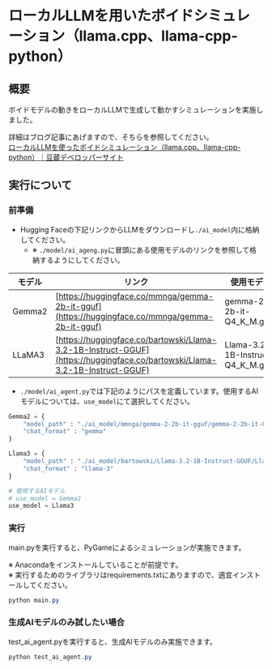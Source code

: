 # ローカルLLMを用いたボイドシミュレーション（llama.cpp、llama-cpp-python）
## 概要
ボイドモデルの動きをローカルLLMで生成して動かすシミュレーションを実施しました。

詳細はブログ記事にあげますので、そちらを参照してください。  
[ローカルLLMを使ったボイドシミュレーション（llama.cpp、llama-cpp-python）｜豆蔵デベロッパーサイト](https://developer.mamezou-tech.com/blogs/2024/12/19/ai_boid_simulation/)

## 実行について
### 前準備
- Hugging Faceの下記リンクからLLMをダウンロードし`./ai_model`内に格納してください。
	- ※ `./model/ai_ageng.py`に冒頭にある使用モデルのリンクを参照して格納するようにしてください。

| モデル | リンク | 使用モデル |
| --- | --- | --- |
| Gemma2 | [https://huggingface.co/mmnga/gemma-2b-it-gguf](https://huggingface.co/mmnga/gemma-2b-it-gguf) | gemma-2-2b-it-Q4_K_M.gguf |
| LLaMA3 | [https://huggingface.co/bartowski/Llama-3.2-1B-Instruct-GGUF](https://huggingface.co/bartowski/Llama-3.2-1B-Instruct-GGUF) | Llama-3.2-1B-Instruct-Q4_K_M.gguf |


- `./model/ai_agent.py`では下記のようにパスを定義しています。使用するAIモデルについては、`use_model`にて選択してください。
```python:./model/ai_agent.py
Gemma2 = {
	"model_path" : "./ai_model/mmnga/gemma-2-2b-it-gguf/gemma-2-2b-it-Q4_K_M.gguf",
	"chat_format" : "gemma"
}

Llama3 = {
	"model_path" : "./ai_model/bartowski/Llama-3.2-1B-Instruct-GGUF/Llama-3.2-1B-Instruct-Q4_K_M.gguf",
	"chat_format" : "llama-3"
}

# 使用するAIモデル
# use_model = Gemma2
use_model = Llama3
```


### 実行
main.pyを実行すると、PyGameによるシミュレーションが実施できます。

※ Anacondaをインストールしていることが前提です。  
※ 実行するためのライブラリはrequirements.txtにありますので、適宜インストールしてください。
```powershell
python main.py
```

### 生成AIモデルのみ試したい場合
test_ai_agent.pyを実行すると、生成AIモデルのみ実施できます。
```powershell
python test_ai_agent.py
```
